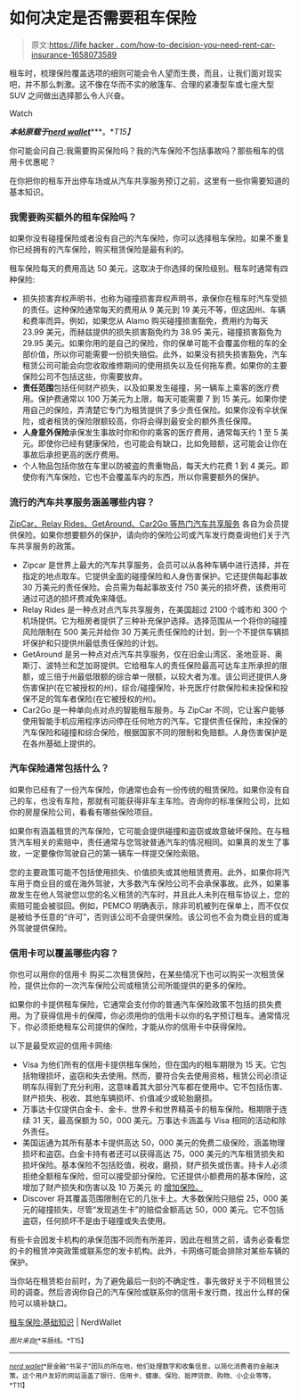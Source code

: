 # 如何决定是否需要租车保险

> 原文:[https://life hacker . com/how-to-decision-you-need-rent-car-insurance-1658073589](https://lifehacker.com/how-to-decide-whether-you-need-rental-car-insurance-1658073589)

租车时，梳理保险覆盖选项的细则可能会令人望而生畏，而且，让我们面对现实吧，并不那么刺激。这不像在华而不实的敞篷车、合理的紧凑型车或七座大型 SUV 之间做出选择那么令人兴奋。

Watch

***本帖原载于***[***nerd wallet***](http://www.nerdwallet.com/blog/insurance/2014/10/29/rental-car-insurance-2/)***。**T15】*

你可能会问自己:我需要购买保险吗？我的汽车保险不包括事故吗？那些租车的信用卡优惠呢？

在你把你的租车开出停车场或从汽车共享服务预订之前，这里有一些你需要知道的基本知识。

### 我需要购买额外的租车保险吗？

如果你没有碰撞保险或者没有自己的汽车保险，你可以选择租车保险。如果不重复你已经拥有的汽车保险，购买租赁保险是最有利的。

租车保险每天的费用高达 50 美元，这取决于你选择的保险级别。租车时通常有四种保险:

*   损失损害弃权声明书，也称为碰撞损害弃权声明书，承保你在租车时汽车受损的责任。这种保险通常每天的费用从 9 美元到 19 美元不等，但这因州、车辆和费率而异。例如，如果您从 Alamo 购买碰撞损害豁免，费用约为每天 23.99 美元，而赫兹提供的损失损害豁免约为 38.95 美元，碰撞损害豁免为 29.95 美元。如果你用的是自己的保险，你的保单可能不会覆盖你租的车的全部价值，所以你可能需要一份损失赔偿。此外，如果没有损失损害豁免，汽车租赁公司可能会向您收取维修期间的使用损失以及任何拖车费。如果你的主要保险公司不包括这些，你需要放弃。
*   **责任范围**包括任何财产损失，以及如果发生碰撞，另一辆车上乘客的医疗费用。保护费通常以 100 万美元为上限，每天可能需要 7 到 15 美元。如果你使用自己的保险，弄清楚它专门为租赁提供了多少责任保险。如果你没有伞状保险，或者租赁的保险限额较高，你将会得到最安全的额外责任保障。
*   **人身意外保险**承保发生事故时你和你的乘客的医疗费用，通常每天约 1 至 5 美元。即使你已经有健康保险，也可能会有缺口，比如免赔额，这可能会让你在事故后承担更高的医疗费用。
*   个人物品包括你放在车里以防被盗的贵重物品，每天大约花费 1 到 4 美元。即使你有汽车保险，它也不会覆盖车内的东西，所以你需要额外的保护。

### 流行的汽车共享服务涵盖哪些内容？

[ZipCar、Relay Rides、GetAround、Car2Go 等热门汽车共享服务](https://lifehacker.com/the-best-alternatives-to-traditional-car-rentals-1640639954) 各自为会员提供保险。如果你想要额外的保护，请向你的保险公司或汽车发行商查询他们关于汽车共享服务的政策。

*   Zipcar 是世界上最大的汽车共享服务，会员可以从各种车辆中进行选择，并在指定的地点取车。它提供全面的碰撞保险和人身伤害保护。它还提供每起事故 30 万美元的责任保险。会员需为每起事故支付 750 美元的损坏费，该费用可通过可选的损坏费减免来降低。
*   Relay Rides 是一种点对点汽车共享服务，在美国超过 2100 个城市和 300 个机场提供。它为租房者提供了三种补充保护选择。选择范围从一个将你的碰撞风险限制在 500 美元并给你 30 万美元责任保险的计划，到一个不提供车辆损坏保护和只提供州最低责任保险的计划。
*   GetAround 是另一种点对点汽车共享服务，仅在旧金山湾区、圣地亚哥、奥斯汀、波特兰和芝加哥提供。它给租车人的责任保险最高可达车主所承担的限额，或三倍于州最低限额的综合单一限额，以较大者为准。该公司还提供人身伤害保护(在它被授权的州)，综合/碰撞保险，补充医疗付款保险和未投保和投保不足的驾车者保险(在它被授权的州)。
*   Car2Go 是一种单向点对点的智能租车服务。与 ZipCar 不同，它让客户能够使用智能手机应用程序访问停在任何地方的汽车。它提供责任保险，未投保的汽车保险和碰撞和综合保险，根据国家不同的限制和免赔额。人身伤害保护是在各州基础上提供的。

### 汽车保险通常包括什么？

如果你已经有了一份汽车保险，你通常也会有一份传统的租赁保险。如果你没有自己的车，也没有车险，那就有可能获得非车主车险。咨询你的标准保险公司，比如你的房屋保险公司，看看有哪些保险项目。

如果你有涵盖租赁的汽车保险，它可能会提供碰撞和盗窃或故意破坏保险。在与租赁汽车相关的索赔中，责任通常与您驾驶普通汽车的情况相同。如果真的发生了事故，一定要像你驾驶自己的第一辆车一样提交保险索赔。

您的主要政策可能不包括使用损失、价值损失或其他租赁费用。此外，如果你将汽车用于商业目的或在海外驾驶，大多数汽车保险公司不会承保事故。此外，如果事故发生在他人驾驶您以您的名义租赁的汽车时，并且此人未列在租车协议上，您的索赔可能会被驳回。例如，PEMCO 明确表示，除非司机被列在保单上，而不仅仅是被给予任意的“许可”，否则该公司不会提供保险。该公司也不会为商业目的或海外驾驶提供保险。

### 信用卡可以覆盖哪些内容？

你也可以用你的信用卡 购买二次租赁保险，在某些情况下也可以购买一次租赁保险，提供比你的一次汽车保险公司或租赁公司所能提供的更多的保险。

如果你的卡提供租车保险，它通常会支付你的普通汽车保险政策不包括的损失费用。为了获得信用卡的保障，你必须用你的信用卡以你的名字预订租车。通常情况下，你必须拒绝租车公司提供的保险，才能从你的信用卡中获得保险。

以下是最受欢迎的信用卡网络:

*   Visa 为他们所有的信用卡提供租车保险，但在国内的租车期限为 15 天。它包括物理损坏，盗窃和失去使用。然而，要符合失去使用资格，租赁公司必须证明车队得到了充分利用，这意味着其大部分汽车都在使用中。它不包括伤害、财产损失、税收、其他车辆损坏、价值减少或轮胎磨损。
*   万事达卡仅提供白金卡、金卡、世界卡和世界精英卡的租车保险。租期限于连续 31 天，最高保额为 50，000 美元。万事达卡涵盖与 Visa 相同的活动和除外责任。
*   美国运通为其所有基本卡提供高达 50，000 美元的免费二级保险，涵盖物理损坏和盗窃。白金卡持有者还可以获得高达 75，000 美元的汽车租赁损失和损坏保险。基本保险不包括贬值，税收，磨损，财产损失或伤害。持卡人必须拒绝全额租车保险，但可以接受部分保险。它还提供小额费用的基本保险，这增加了财产损失和伤害以及 10 万美元 的 [增加保险。](https://www295.americanexpress.com/premium/car-rental-insurance-coverage/home.do?intlink=premiumprotecthub_browsepromos_pcrpmonitoring&intlink=us-CCSG-NAC-CarRental-LearnMore)
*   Discover 将其覆盖范围限制在它的几张卡上。大多数保险只赔偿 25，000 美元的碰撞损失，尽管“发现逃生卡”的赔偿金额高达 50，000 美元。它不包括盗窃，任何损坏不是由于碰撞或失去使用。

有些卡会因发卡机构的承保范围不同而有所差异，因此在租赁之前，请务必查看您的卡的租赁冲突政策或联系您的发卡机构。此外，卡网络可能会排除对某些车辆的保护。

当你站在租赁柜台前时，为了避免最后一刻的不确定性，事先做好关于不同租赁公司的调查。然后咨询你自己的汽车保险或联系你的信用卡发行商，找出什么样的保险可以填补缺口。

[租车保险:基础知识](http://www.nerdwallet.com/blog/insurance/2014/10/29/rental-car-insurance-2/) | NerdWallet

<small>*图片来自*</small>[<small>*r*</small>](https://www.flickr.com/photos/reservasdecoches/3200818028/)<small>*羊肠线。*T15】</small>

* * *

[<small>*nerd wallet*</small>](http://www.nerdwallet.com/)<small>*是金融“书呆子”团队的所在地，他们处理数字和收集信息，以简化消费者的金融决策。这个用户友好的网站涵盖了银行、信用卡、健康、保险、抵押贷款、购物、小企业等等。*T11】</small>